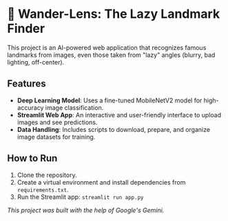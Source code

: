 # 📸 Wander-Lens: The Lazy Landmark Finder

This project is an AI-powered web application that recognizes famous landmarks from images, even those taken from "lazy" angles (blurry, bad lighting, off-center).

## Features
- **Deep Learning Model**: Uses a fine-tuned MobileNetV2 model for high-accuracy image classification.
- **Streamlit Web App**: An interactive and user-friendly interface to upload images and see predictions.
- **Data Handling**: Includes scripts to download, prepare, and organize image datasets for training.

## How to Run
1.  Clone the repository.
2.  Create a virtual environment and install dependencies from `requirements.txt`.
3.  Run the Streamlit app: `streamlit run app.py`

*This project was built with the help of Google's Gemini.*